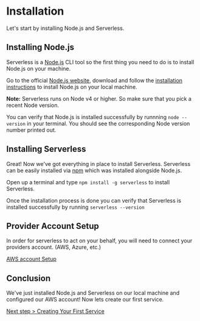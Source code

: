 <!--
title: Installing Serverless
description: How to install Serverless
layout: Page
-->

# Installation

Let's start by installing Node.js and Serverless.

## Installing Node.js

Serverless is a [Node.js](https://nodejs.org) CLI tool so the first thing you need to do is to install Node.js on your
machine.

Go to the official [Node.js website](https://nodejs.org), download and follow the
[installation instructions](https://nodejs.org/en/download/) to install Node.js on your local machine.

**Note:** Serverless runs on Node v4 or higher. So make sure that you pick a recent Node version.

You can verify that Node.js is installed successfully by runnning `node --version` in your terminal. You should see the corresponding Node version number printed out.

## Installing Serverless

Great! Now we've got everything in place to install Serverless. Serverless can be easily installed via
[npm](https://npmjs.org) which was installed alongside Node.js.

Open up a terminal and type `npm install -g serverless` to install Serverless.

Once the installation process is done you can verify that Serverless is installed successfully by running `serverless --version`

## Provider Account Setup

In order for serverless to act on your behalf, you will need to connect your providers account. (AWS, Azure, etc.)

[AWS account Setup](../providers/aws/01-setup.md)

## Conclusion

We've just installed Node.js and Serverless on our local machine and configured our AWS account! Now lets create our first service.

[Next step > Creating Your First Service](./2_creating-services.md)
